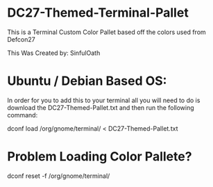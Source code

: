 # DC27-Themed-Terminal-Pallet
This is a Terminal Custom Color Pallet based off the colors used from Defcon27

This Was Created by: SinfulOath
# Ubuntu / Debian Based OS:

In order for you to add this to your terminal all you will need to do is download the DC27-Themed-Pallet.txt and then run the following command:

dconf load /org/gnome/terminal/ < DC27-Themed-Pallet.txt

# Problem Loading Color Pallete?

dconf reset -f /org/gnome/terminal/
